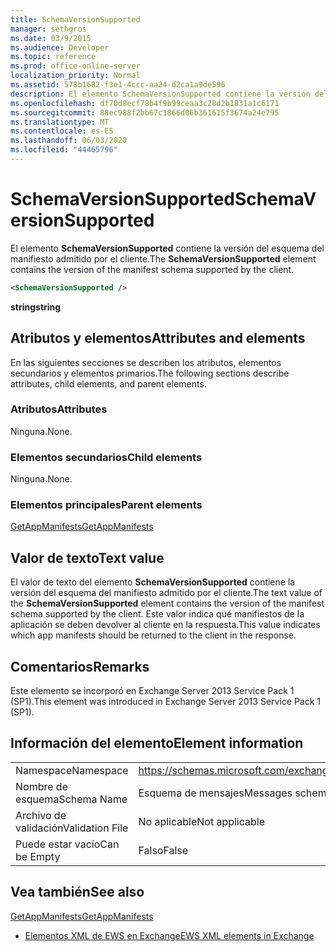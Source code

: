 ```yaml
---
title: SchemaVersionSupported
manager: sethgros
ms.date: 03/9/2015
ms.audience: Developer
ms.topic: reference
ms.prod: office-online-server
localization_priority: Normal
ms.assetid: 578b1682-f3e1-4ccc-aa24-d2ca1a9de596
description: El elemento SchemaVersionSupported contiene la versión del esquema del manifiesto admitido por el cliente.
ms.openlocfilehash: df70d8ecf78b4f9b99ceaa3c28d2b1831a1c6171
ms.sourcegitcommit: 88ec988f2bb67c1866d06b361615f3674a24e795
ms.translationtype: MT
ms.contentlocale: es-ES
ms.lasthandoff: 06/03/2020
ms.locfileid: "44465796"
---
```

# <a name="schemaversionsupported"></a><span data-ttu-id="90adb-103">SchemaVersionSupported</span><span class="sxs-lookup"><span data-stu-id="90adb-103">SchemaVersionSupported</span></span>

<span data-ttu-id="90adb-104">El elemento **SchemaVersionSupported** contiene la versión del esquema del manifiesto admitido por el cliente.</span><span class="sxs-lookup"><span data-stu-id="90adb-104">The **SchemaVersionSupported** element contains the version of the manifest schema supported by the client.</span></span> 
  
```XML
<SchemaVersionSupported />
```

 <span data-ttu-id="90adb-105">**string**</span><span class="sxs-lookup"><span data-stu-id="90adb-105">**string**</span></span>
## <a name="attributes-and-elements"></a><span data-ttu-id="90adb-106">Atributos y elementos</span><span class="sxs-lookup"><span data-stu-id="90adb-106">Attributes and elements</span></span>

<span data-ttu-id="90adb-107">En las siguientes secciones se describen los atributos, elementos secundarios y elementos primarios.</span><span class="sxs-lookup"><span data-stu-id="90adb-107">The following sections describe attributes, child elements, and parent elements.</span></span>
  
### <a name="attributes"></a><span data-ttu-id="90adb-108">Atributos</span><span class="sxs-lookup"><span data-stu-id="90adb-108">Attributes</span></span>

<span data-ttu-id="90adb-109">Ninguna.</span><span class="sxs-lookup"><span data-stu-id="90adb-109">None.</span></span>
  
### <a name="child-elements"></a><span data-ttu-id="90adb-110">Elementos secundarios</span><span class="sxs-lookup"><span data-stu-id="90adb-110">Child elements</span></span>

<span data-ttu-id="90adb-111">Ninguna.</span><span class="sxs-lookup"><span data-stu-id="90adb-111">None.</span></span>
  
### <a name="parent-elements"></a><span data-ttu-id="90adb-112">Elementos principales</span><span class="sxs-lookup"><span data-stu-id="90adb-112">Parent elements</span></span>

[<span data-ttu-id="90adb-113">GetAppManifests</span><span class="sxs-lookup"><span data-stu-id="90adb-113">GetAppManifests</span></span>](getappmanifests.md)
  
## <a name="text-value"></a><span data-ttu-id="90adb-114">Valor de texto</span><span class="sxs-lookup"><span data-stu-id="90adb-114">Text value</span></span>

<span data-ttu-id="90adb-115">El valor de texto del elemento **SchemaVersionSupported** contiene la versión del esquema del manifiesto admitido por el cliente.</span><span class="sxs-lookup"><span data-stu-id="90adb-115">The text value of the **SchemaVersionSupported** element contains the version of the manifest schema supported by the client.</span></span> <span data-ttu-id="90adb-116">Este valor indica qué manifiestos de la aplicación se deben devolver al cliente en la respuesta.</span><span class="sxs-lookup"><span data-stu-id="90adb-116">This value indicates which app manifests should be returned to the client in the response.</span></span> 
  
## <a name="remarks"></a><span data-ttu-id="90adb-117">Comentarios</span><span class="sxs-lookup"><span data-stu-id="90adb-117">Remarks</span></span>

<span data-ttu-id="90adb-118">Este elemento se incorporó en Exchange Server 2013 Service Pack 1 (SP1).</span><span class="sxs-lookup"><span data-stu-id="90adb-118">This element was introduced in Exchange Server 2013 Service Pack 1 (SP1).</span></span>
  
## <a name="element-information"></a><span data-ttu-id="90adb-119">Información del elemento</span><span class="sxs-lookup"><span data-stu-id="90adb-119">Element information</span></span>

|||
|:-----|:-----|
|<span data-ttu-id="90adb-120">Namespace</span><span class="sxs-lookup"><span data-stu-id="90adb-120">Namespace</span></span>  <br/> | https://schemas.microsoft.com/exchange/services/2006/messages  <br/> |
|<span data-ttu-id="90adb-121">Nombre de esquema</span><span class="sxs-lookup"><span data-stu-id="90adb-121">Schema Name</span></span>  <br/> |<span data-ttu-id="90adb-122">Esquema de mensajes</span><span class="sxs-lookup"><span data-stu-id="90adb-122">Messages schema</span></span>  <br/> |
|<span data-ttu-id="90adb-123">Archivo de validación</span><span class="sxs-lookup"><span data-stu-id="90adb-123">Validation File</span></span>  <br/> |<span data-ttu-id="90adb-124">No aplicable</span><span class="sxs-lookup"><span data-stu-id="90adb-124">Not applicable</span></span>  <br/> |
|<span data-ttu-id="90adb-125">Puede estar vacío</span><span class="sxs-lookup"><span data-stu-id="90adb-125">Can be Empty</span></span>  <br/> |<span data-ttu-id="90adb-126">Falso</span><span class="sxs-lookup"><span data-stu-id="90adb-126">False</span></span>  <br/> |
   
## <a name="see-also"></a><span data-ttu-id="90adb-127">Vea también</span><span class="sxs-lookup"><span data-stu-id="90adb-127">See also</span></span>



[<span data-ttu-id="90adb-128">GetAppManifests</span><span class="sxs-lookup"><span data-stu-id="90adb-128">GetAppManifests</span></span>](getappmanifests.md)


- [<span data-ttu-id="90adb-129">Elementos XML de EWS en Exchange</span><span class="sxs-lookup"><span data-stu-id="90adb-129">EWS XML elements in Exchange</span></span>](ews-xml-elements-in-exchange.md)

